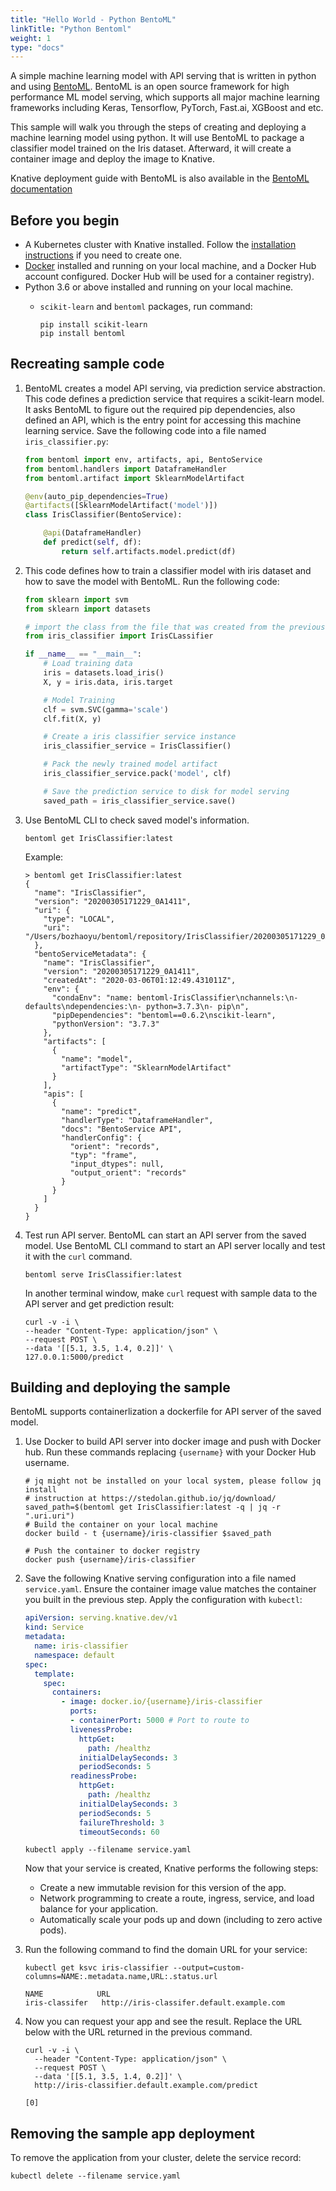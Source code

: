 ```yaml
---
title: "Hello World - Python BentoML"
linkTitle: "Python Bentoml"
weight: 1
type: "docs"
---
```


A simple machine learning model with API serving that is written in python and
using [BentoML](https://github.com/bentoml/BentoML). BentoML is an open source
framework for high performance ML model serving, which supports all major machine
learning frameworks including Keras, Tensorflow, PyTorch, Fast.ai, XGBoost and etc.

This sample will walk you through the steps of creating and deploying a machine learning
model using python. It will use BentoML to package a classifier model trained
on the Iris dataset. Afterward, it will create a container image and
deploy the image to Knative.

Knative deployment guide with BentoML is also available in the
[BentoML documentation](https://docs.bentoml.org/en/latest/deployment/knative.html)

## Before you begin

- A Kubernetes cluster with Knative installed. Follow the
  [installation instructions](../../../../docs/install/README.md) if you need to
  create one.
- [Docker](https://www.docker.com) installed and running on your local machine,
  and a Docker Hub account configured. Docker Hub will be used for a container registry).
- Python 3.6 or above installed and running on your local machine.
  - `scikit-learn` and `bentoml` packages, run command:

    ```shell
    pip install scikit-learn
    pip install bentoml
    ```

## Recreating sample code

1. BentoML creates a model API serving, via prediction service abstraction. This code
  defines a prediction service that requires a scikit-learn model. It asks BentoML to
  figure out the required pip dependencies, also defined an API, which is the entry
  point for accessing this machine learning service. Save the
  following code into a file named `iris_classifier.py`:

    ```python
    from bentoml import env, artifacts, api, BentoService
    from bentoml.handlers import DataframeHandler
    from bentoml.artifact import SklearnModelArtifact

    @env(auto_pip_dependencies=True)
    @artifacts([SklearnModelArtifact('model')])
    class IrisClassifier(BentoService):

        @api(DataframeHandler)
        def predict(self, df):
            return self.artifacts.model.predict(df)
    ```

2. This code defines how to train a classifier model with iris dataset and how to save
  the model with BentoML. Run the following code:

    ```python
    from sklearn import svm
    from sklearn import datasets

    # import the class from the file that was created from the previous step
    from iris_classifier import IrisCLassifier

    if __name__ == "__main__":
        # Load training data
        iris = datasets.load_iris()
        X, y = iris.data, iris.target

        # Model Training
        clf = svm.SVC(gamma='scale')
        clf.fit(X, y)

        # Create a iris classifier service instance
        iris_classifier_service = IrisClassifier()

        # Pack the newly trained model artifact
        iris_classifier_service.pack('model', clf)

        # Save the prediction service to disk for model serving
        saved_path = iris_classifier_service.save()
    ```

3. Use BentoML CLI to check saved model's information.

    ```shell
    bentoml get IrisClassifier:latest
    ```

    Example:

    ```shell
    > bentoml get IrisClassifier:latest
    {
      "name": "IrisClassifier",
      "version": "20200305171229_0A1411",
      "uri": {
        "type": "LOCAL",
        "uri": "/Users/bozhaoyu/bentoml/repository/IrisClassifier/20200305171229_0A1411"
      },
      "bentoServiceMetadata": {
        "name": "IrisClassifier",
        "version": "20200305171229_0A1411",
        "createdAt": "2020-03-06T01:12:49.431011Z",
        "env": {
          "condaEnv": "name: bentoml-IrisClassifier\nchannels:\n- defaults\ndependencies:\n- python=3.7.3\n- pip\n",
          "pipDependencies": "bentoml==0.6.2\nscikit-learn",
          "pythonVersion": "3.7.3"
        },
        "artifacts": [
          {
            "name": "model",
            "artifactType": "SklearnModelArtifact"
          }
        ],
        "apis": [
          {
            "name": "predict",
            "handlerType": "DataframeHandler",
            "docs": "BentoService API",
            "handlerConfig": {
              "orient": "records",
              "typ": "frame",
              "input_dtypes": null,
              "output_orient": "records"
            }
          }
        ]
      }
    }
    ```

4. Test run API server. BentoML can start an API server from the saved model. Use
  BentoML CLI command to start an API server locally and test it with the `curl` command.

    ```shell
    bentoml serve IrisClassifier:latest
    ```

    In another terminal window, make `curl` request with sample data to the API server
    and get prediction result:

    ```shell
    curl -v -i \
    --header "Content-Type: application/json" \
    --request POST \
    --data '[[5.1, 3.5, 1.4, 0.2]]' \
    127.0.0.1:5000/predict
    ```

## Building and deploying the sample

BentoML supports containerlization a dockerfile for API server of the saved model.

1. Use Docker to build API server into docker image and push with Docker hub. Run these
  commands replacing `{username}` with your Docker Hub username.

    ```shell
    # jq might not be installed on your local system, please follow jq install
    # instruction at https://stedolan.github.io/jq/download/
    saved_path=$(bentoml get IrisClassifier:latest -q | jq -r ".uri.uri")
    # Build the container on your local machine
    docker build - t {username}/iris-classifier $saved_path

    # Push the container to docker registry
    docker push {username}/iris-classifier
    ```

2. Save the following Knative serving configuration into a file named `service.yaml`.
  Ensure the container image value matches the container you built in the previous step.
  Apply the configuration with `kubectl`:

    ```yaml
    apiVersion: serving.knative.dev/v1
    kind: Service
    metadata:
      name: iris-classifier
      namespace: default
    spec:
      template:
        spec:
          containers:
            - image: docker.io/{username}/iris-classifier
              ports:
              - containerPort: 5000 # Port to route to
              livenessProbe:
                httpGet:
                  path: /healthz
                initialDelaySeconds: 3
                periodSeconds: 5
              readinessProbe:
                httpGet:
                  path: /healthz
                initialDelaySeconds: 3
                periodSeconds: 5
                failureThreshold: 3
                timeoutSeconds: 60
    ```

    ```shell
    kubectl apply --filename service.yaml
    ```

    Now that your service is created, Knative performs the following steps:

      - Create a new immutable revision for this version of the app.
      - Network programming to create a route, ingress, service, and load
        balance for your application.
      - Automatically scale your pods up and down (including to zero active
        pods).

3. Run the following command to find the domain URL for your service:

    ```shell
    kubectl get ksvc iris-classifier --output=custom-columns=NAME:.metadata.name,URL:.status.url

    NAME            URL
    iris-classifer   http://iris-classifer.default.example.com
    ```

4. Now you can request your app and see the result. Replace
  the URL below with the URL returned in the previous command.

    ```shell
    curl -v -i \
      --header "Content-Type: application/json" \
      --request POST \
      --data '[[5.1, 3.5, 1.4, 0.2]]' \
      http://iris-classifier.default.example.com/predict

    [0]
    ```

## Removing the sample app deployment

To remove the application from your cluster, delete the service record:

  ```shell
  kubectl delete --filename service.yaml
  ```
